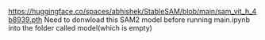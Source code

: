 https://huggingface.co/spaces/abhishek/StableSAM/blob/main/sam_vit_h_4b8939.pth
Need to donwload this SAM2 model before running main.ipynb into the folder called model(which is empty)
